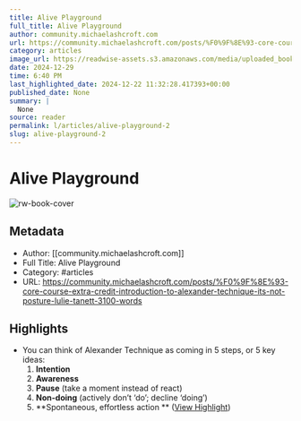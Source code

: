 ```yaml
---
title: Alive Playground
full_title: Alive Playground
author: community.michaelashcroft.com
url: https://community.michaelashcroft.com/posts/%F0%9F%8E%93-core-course-extra-credit-introduction-to-alexander-technique-its-not-posture-lulie-tanett-3100-words
category: articles
image_url: https://readwise-assets.s3.amazonaws.com/media/uploaded_book_covers/profile_276497/c-9a53078e0c8088331e3a0bd3aaee4a3de8ef70d17ee7d72f6afc985f3cb93117_2ntfToz.jpg
date: 2024-12-29
time: 6:40 PM
last_highlighted_date: 2024-12-22 11:32:28.417393+00:00
published_date: None
summary: |
  None
source: reader
permalink: l/articles/alive-playground-2
slug: alive-playground-2
---
```

# Alive Playground

![rw-book-cover](https://readwise-assets.s3.amazonaws.com/media/uploaded_book_covers/profile_276497/c-9a53078e0c8088331e3a0bd3aaee4a3de8ef70d17ee7d72f6afc985f3cb93117_2ntfToz.jpg)

## Metadata
- Author: [[community.michaelashcroft.com]]
- Full Title: Alive Playground
- Category: #articles
- URL: https://community.michaelashcroft.com/posts/%F0%9F%8E%93-core-course-extra-credit-introduction-to-alexander-technique-its-not-posture-lulie-tanett-3100-words

## Highlights
- You can think of Alexander Technique as coming in 5 steps, or 5 key ideas: 
  1. **Intention** 
  2. **Awareness** 
  3. **Pause** (take a moment instead of react) 
  4. **Non-doing** (actively don’t ‘do’; decline ‘doing’) 
  5. **Spontaneous, effortless action 
  ** ([View Highlight](https://read.readwise.io/read/01jfq27qgh1p8qvr4t9a7aqah6))


